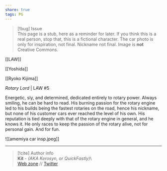 ```yaml
---  
share: true  
tags: PG  
---  
```

> [!bug] Issue  
> This page is a stub, here as a reminder for later. If you think this is a real person, stop that, this is a fictional character. The car photo is only for inspiration, not final. Nickname not final. Image is **not** Creative Commons.  
  
[[LAW]]  
  
[[Yoshida]]  
  
[[Ryoko Kijima]]  
  
*Rotary Lord* | LAW #5  
  
Energetic, sly, and determined, dedicated entirely to rotary power. Always smiling, he can be hard to read. His burning passion for the rotary engine led to his builds being the fastest rotaries on the road, hence his nickname, but none of his customer cars ever reached the level of his own. His reputation is tied deeply with that of the rotary engine in general, and he knows it. He only races to keep the passion of the rotary alive, not for personal gain. And for fun.  
  
![[amemiya car insp.jpeg]]  
  
-----  
> [!cite] Author info  
> **Kit** - *(AKA Kerosyn, or QuickFastly)*\  
> [Web zone](https://kitabe.link) // [Twitter](https://twitter.com/Kerosyn_)